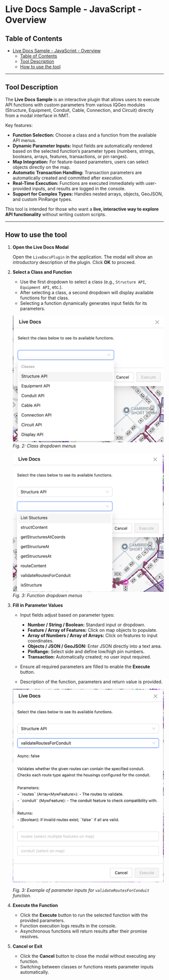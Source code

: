 # Live Docs Sample - JavaScript - Overview

## Table of Contents

- [Live Docs Sample - JavaScript - Overview](#live-docs-sample---javascript---overview)
  - [Table of Contents](#table-of-contents)
  - [Tool Description](#tool-description)
  - [How to use the tool](#how-to-use-the-tool)

---

## Tool Description

The **Live Docs Sample** is an interactive plugin that allows users to execute API functions with custom parameters from various IQGeo modules (Structure, Equipment, Conduit, Cable, Connection, and Circuit) directly from a modal interface in NMT.

Key features:

- **Function Selection:** Choose a class and a function from the available API menus.
- **Dynamic Parameter Inputs:** Input fields are automatically rendered based on the selected function’s parameter types (numbers, strings, booleans, arrays, features, transactions, or pin ranges). 
- **Map Integration:** For feature-based parameters, users can select objects directly on the map.
- **Automatic Transaction Handling:** Transaction parameters are automatically created and committed after execution.
- **Real-Time Execution:** Functions are executed immediately with user-provided inputs, and results are logged in the console.
- **Support for Complex Types:** Handles nested arrays, objects, GeoJSON, and custom PinRange types.

This tool is intended for those who want a **live, interactive way to explore API functionality** without writing custom scripts.

---

## How to use the tool

1. **Open the Live Docs Modal**
   
   Open the `LiveDocsPlugin` in the application. The modal will show an introductory description of the plugin. Click **OK** to proceed.

2. **Select a Class and Function**

   - Use the first dropdown to select a class (e.g., `Structure API`, `Equipment API`, etc.).
   - After selecting a class, a second dropdown will display available functions for that class.
   - Selecting a function dynamically generates input fields for its parameters.

   ![Class Selection](./Live_Docs_Overview_1.png)
   *Fig. 2: Class dropdown menus*

   ![Function Selection](./Live_Docs_Overview_2.png)
    *Fig. 3: Function dropdown menus*

3. **Fill in Parameter Values**

   - Input fields adjust based on parameter types:

     - **Number / String / Boolean:** Standard input or dropdown.
     - **Feature / Array of Features:** Click on map objects to populate.
     - **Array of Numbers / Array of Arrays:** Click on features to input coordinates.
     - **Objects / JSON / GeoJSON:** Enter JSON directly into a text area.
     - **PinRange:** Select side and define low/high pin numbers.
     - **Transaction:** Automatically created; no user input required.

   - Ensure all required parameters are filled to enable the **Execute** button.
   - Description of the function, parameters and return value is provided.

   ![Parameter Input Fields](./Live_Docs_Overview_3.png)

   *Fig. 3: Example of parameter inputs for `validateRoutesForConduit` function.*

4. **Execute the Function**

   - Click the **Execute** button to run the selected function with the provided parameters.
   - Function execution logs results in the console.
   - Asynchronous functions will return results after their promise resolves.

5. **Cancel or Exit**

   - Click the **Cancel** button to close the modal without executing any function.
   - Switching between classes or functions resets parameter inputs automatically.
